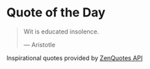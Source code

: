 # Quote of the Day

<!-- QUOTE_START -->
> Wit is educated insolence.
>
> — Aristotle

Inspirational quotes provided by <a href="https://zenquotes.io/" target="_blank">ZenQuotes API</a>
<!-- QUOTE_END -->